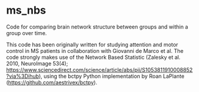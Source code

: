 # ms_nbs

Code for comparing brain network structure between groups and within a group over time. 

This code has been originally written for studying attention and motor control in MS patients in collaboration with Giovanni de Marco et al. The code strongly makes use of the Network Based Statistic (Zalesky et al. 2010, NeuroImage 53(4); https://www.sciencedirect.com/science/article/abs/pii/S1053811910008852?via%3Dihub), using the bctpy Python implementation by Roan LaPlante (https://github.com/aestrivex/bctpy).


